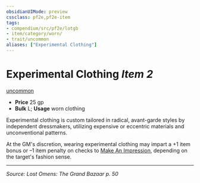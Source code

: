 ```yaml
---
obsidianUIMode: preview
cssclass: pf2e,pf2e-item
tags:
- compendium/src/pf2e/lotgb
- item/category/worn/
- trait/uncommon
aliases: ["Experimental Clothing"]
---
```

# Experimental Clothing *Item 2*  
[uncommon](uncommon.md "Uncommon Rarity Trait")  

- **Price** 25 gp
- **Bulk** L; **Usage** worn clothing

Experimental clothing is custom tailored in radical, avant-garde styles by independent dressmakers, utilizing expensive or eccentric materials and unconventional patterns.

At the GM's discretion, wearing experimental clothing may impart a +1 item bonus or –1 item penalty on checks to [Make An Impression](make-an-impression.md), depending on the target's fashion sense.


---
*Source: Lost Omens: The Grand Bazaar p. 50*